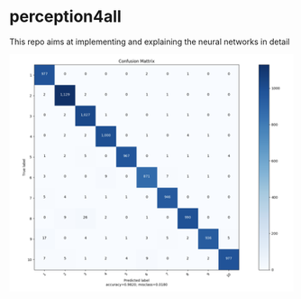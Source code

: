 # perception4all
This repo aims at implementing and explaining the neural networks in detail

![](classification/images/cm.png)
